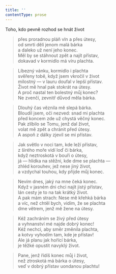 ```yaml
---
title: ''
contentType: prose
---
```


Toho, kdo pevně rozhod se hnát život

> přes proradnou pláň vln a přes útesy,  
> od smrti dělí jenom malá bárka  
> a daleko už není jeho konec.  
> Měl by se stáhnout zpět a najít přístav,  
> dokavad v kormidlo má víru plachta.

> Líbezný vánku, kormidlo i plachta  
> svěřeny tobě, když jsem vkročil v život  
> milostný — v lauru doufal v lepší přístav.  
> Život mě hnal pak stokrát na útesy.  
> A proč nastal ten bolestný můj konec?  
> Ne zvenčí, zevnitř důvod měla bárka.

> Dlouhý čas věznila mě slepá bárka.  
> Bloudil jsem, oči nezved: snad mi plachta  
> před koncem zde už chystá věčný konec.  
> Pak zlíbilo se Tomu, jenž dal život,  
> volat mě zpět a chránit před útesy.  
> A aspoň z dálky zjevil se mi přístav.

> Jak světlo v noci tam, kde leží přístav,  
> z širého moře vidí loď či bárka,  
> když neztroskotá v bouři o útesy,  
> já — hlídka na stěžni, kde dme se plachta —  
> zhléd korouhev, jež nese jiný život,  
> a vzdychal touhou, kdy přijde můj konec.

> Nevím dnes, jaký na mne čeká konec.  
> Když v jasném dni chci najít jistý přístav,  
> lán cesty je to na tak krátký život.  
> A pak mám strach: Nese mě křehká bárka  
> a víc, než chtěl bych, vidím, že se plachta  
> dme větrem, jenž mě žene na útesy.

> Kéž zachráním se živý před útesy  
> a vyhnanství mé najde dobrý konec!  
> Kéž nechci, aby směr změnila plachta,  
> a kotvy vyhodím tam, kde je přístav!  
> Ale já planu jak hořící bárka,  
> je těžké opustit navyklý život.

> Pane, jenž řídíš konec můj i život,  
> než ztroskotá má bárka o útesy,  
> veď v dobrý přístav uondanou plachtu!
